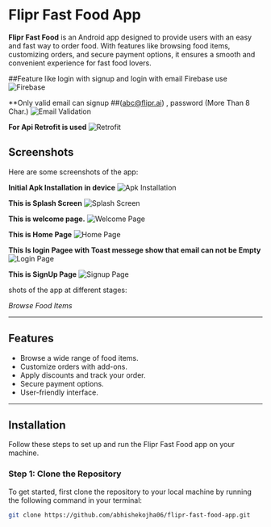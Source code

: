 # Flipr Fast Food App

**Flipr Fast Food** is an Android app designed to provide users with an easy and fast way to order food. With features like browsing food items, customizing orders, and secure payment options, it ensures a smooth and convenient experience for fast food lovers.

##Feature like login with signup and login with email Firebase use
![Firebase](screenshots/firebase.jpg)


**Only valid email can signup
##(abc@flipr.ai) , password (More Than 8 Char.)
![Email Validation](screenshots/Emailvalidation.jpg)


**For Api Retrofit is used**
![Retrofit](screenshots/Retrofit.jpg)




## Screenshots

Here are some screenshots of the app:

**Initial Apk Installation in device**
![Apk Installation](screenshots/IMG-20241214-WA0012.jpg)


**This is Splash Screen**
![Splash Screen](screenshots/IMG-20241214-WA0021.jpg)


**This is welcome page.**
![Welcome Page](screenshots/IMG-20241214-WA0013.jpg)


**This is Home Page**
![Home Page](screenshots/IMG-20241214-WA0017.jpg)


**This Is login Pagee with Toast messege show that email can not be Empty**
![Login Page](screenshots/IMG-20241214-WA0009.jpg)


**This is SignUp Page**
![Signup Page](screenshots/IMG-20241214-WA0010.jpg)






shots of the app at different stages:
 
*Browse Food Items*

---

## Features

- Browse a wide range of food items.
- Customize orders with add-ons.
- Apply discounts and track your order.
- Secure payment options.
- User-friendly interface.

---

## Installation

Follow these steps to set up and run the Flipr Fast Food app on your machine.

### Step 1: Clone the Repository

To get started, first clone the repository to your local machine by running the following command in your terminal:

```bash
git clone https://github.com/abhishekojha06/flipr-fast-food-app.git
